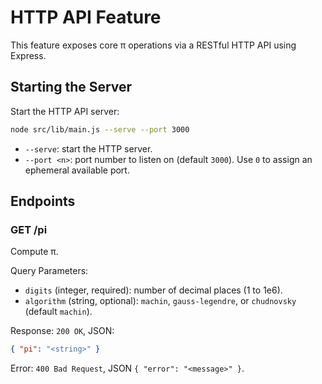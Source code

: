 # HTTP API Feature

This feature exposes core π operations via a RESTful HTTP API using Express.

## Starting the Server

Start the HTTP API server:

```bash
node src/lib/main.js --serve --port 3000
```

- `--serve`: start the HTTP server.
- `--port <n>`: port number to listen on (default `3000`). Use `0` to assign an ephemeral available port.

## Endpoints

### GET /pi

Compute π.

Query Parameters:
- `digits` (integer, required): number of decimal places (1 to 1e6).
- `algorithm` (string, optional): `machin`, `gauss-legendre`, or `chudnovsky` (default `machin`).

Response: `200 OK`, JSON:

```json
{ "pi": "<string>" }
```

Error: `400 Bad Request`, JSON `{ "error": "<message>" }`.
